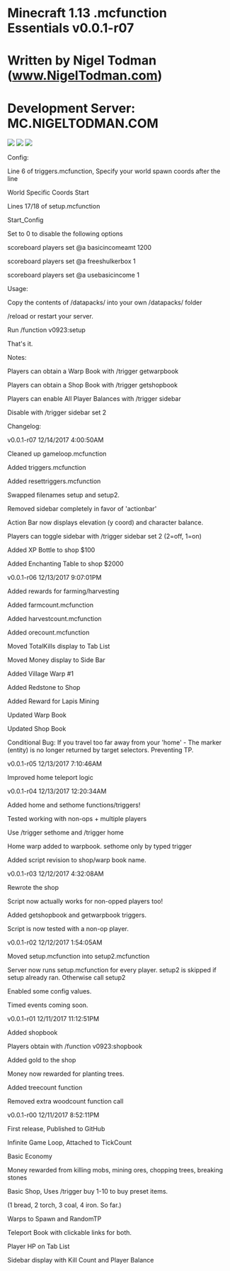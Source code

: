 # Minecraft 1.13 .mcfunction Essentials v0.0.1-r07

# Written by Nigel Todman (www.NigelTodman.com)

# Development Server: MC.NIGELTODMAN.COM

<img src="https://i.gyazo.com/bafaee4b37dcadae9ee3e12b9fdde1c4.png">

<img src="https://i.gyazo.com/7f83bba4c72d5bfc404a4ce8d56d17a6.jpg">

<img src="https://i.gyazo.com/64a79ca9e2e52b87898ce295e0ba1ba9.jpg">

Config:

Line 6 of triggers.mcfunction, Specify your world spawn coords after the line 

World Specific Coords Start


Lines 17/18 of setup.mcfunction

Start_Config

Set to 0 to disable the following options

scoreboard players set @a basicincomeamt 1200

scoreboard players set @a freeshulkerbox 1

scoreboard players set @a usebasicincome 1


Usage:


Copy the contents of /datapacks/ into your own /datapacks/ folder

/reload or restart your server.

Run /function v0923:setup

That's it.


Notes:


Players can obtain a Warp Book with /trigger getwarpbook

Players can obtain a Shop Book with /trigger getshopbook

Players can enable All Player Balances with /trigger sidebar

Disable with /trigger sidebar set 2


Changelog:


v0.0.1-r07 12/14/2017 4:00:50AM

Cleaned up gameloop.mcfunction

Added triggers.mcfunction

Added resettriggers.mcfunction

Swapped filenames setup and setup2.

Removed sidebar completely in favor of 'actionbar'

Action Bar now displays elevation (y coord) and character balance.

Players can toggle sidebar with /trigger sidebar set 2 (2=off, 1=on)

Added XP Bottle to shop $100

Added Enchanting Table to shop $2000


v0.0.1-r06 12/13/2017 9:07:01PM

Added rewards for farming/harvesting

Added farmcount.mcfunction

Added harvestcount.mcfunction

Added orecount.mcfunction

Moved TotalKills display to Tab List

Moved Money display to Side Bar

Added Village Warp #1

Added Redstone to Shop

Added Reward for Lapis Mining

Updated Warp Book

Updated Shop Book

Conditional Bug: If you travel too far away from your 'home' - The marker (entity) is no longer returned by target selectors. Preventing TP.


v0.0.1-r05 12/13/2017 7:10:46AM

Improved home teleport logic


v0.0.1-r04 12/13/2017 12:20:34AM

Added home and sethome functions/triggers!

Tested working with non-ops + multiple players

Use /trigger sethome and /trigger home

Home warp added to warpbook. sethome only by typed trigger

Added script revision to shop/warp book name.


v0.0.1-r03 12/12/2017 4:32:08AM

Rewrote the shop

Script now actually works for non-opped players too!

Added getshopbook and getwarpbook triggers.

Script is now tested with a non-op player.


v0.0.1-r02 12/12/2017 1:54:05AM

Moved setup.mcfunction into setup2.mcfunction

Server now runs setup.mcfunction for every player. setup2 is skipped if setup already ran. Otherwise call setup2

Enabled some config values.

Timed events coming soon.


v0.0.1-r01 12/11/2017 11:12:51PM

Added shopbook

Players obtain with /function v0923:shopbook

Added gold to the shop

Money now rewarded for planting trees.

Added treecount function

Removed extra woodcount function call


v0.0.1-r00 12/11/2017 8:52:11PM

First release, Published to GitHub

Infinite Game Loop, Attached to TickCount

Basic Economy

Money rewarded from killing mobs, mining ores, chopping trees, breaking stones

Basic Shop, Uses /trigger buy 1-10 to buy preset items.

(1 bread, 2 torch, 3 coal, 4 iron. So far.)

Warps to Spawn and RandomTP

Teleport Book with clickable links for both.

Player HP on Tab List

Sidebar display with Kill Count and Player Balance